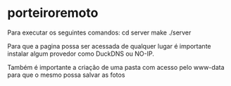 # porteiroremoto
Para executar os seguintes comandos:
cd server
make
./server

Para que a pagina possa ser acessada de qualquer lugar é importante instalar algum provedor como DuckDNS ou NO-IP.

Também é importante a criação de uma pasta com acesso pelo www-data para que o mesmo possa salvar as fotos